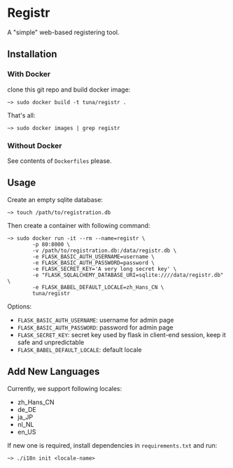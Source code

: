 # Registr

A "simple" web-based registering tool.

## Installation

### With Docker

clone this git repo and build docker image:

```
~> sudo docker build -t tuna/registr .
```

That's all:

```
~> sudo docker images | grep registr
```

### Without Docker

See contents of `Dockerfiles` please.

## Usage

Create an empty sqlite database:

```
~> touch /path/to/registration.db
```

Then create a container with following command:

```
~> sudo docker run -it --rm --name=registr \
        -p 80:8000 \
        -v /path/to/registration.db:/data/registr.db \
        -e FLASK_BASIC_AUTH_USERNAME=username \
        -e FLASK_BASIC_AUTH_PASSWORD=password \
        -e FLASK_SECRET_KEY='A very long secret key' \
        -e "FLASK_SQLALCHEMY_DATABASE_URI=sqlite:////data/registr.db" \
        -e FLASK_BABEL_DEFAULT_LOCALE=zh_Hans_CN \
        tuna/registr
```

Options:
* `FLASK_BASIC_AUTH_USERNAME`: username for admin page
* `FLASK_BASIC_AUTH_PASSWORD`: password for admin page
* `FLASK_SECRET_KEY`: secret key used by flask in client-end session, keep it safe and unpredictable
* `FLASK_BABEL_DEFAULT_LOCALE`: default locale

## Add New Languages

Currently, we support following locales:

* zh\_Hans\_CN
* de\_DE
* ja\_JP
* nl\_NL
* en\_US

If new one is required, install dependencies in `requirements.txt` and run:

```
~> ./i18n init <locale-name>
```
